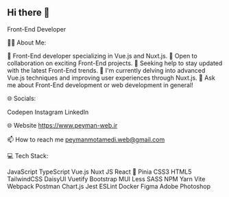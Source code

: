## Hi there 👋

<!--
**Arshia-Moghbel/Arshia-Moghbel** is a ✨ _special_ ✨ repository because its `README.md` (this file) appears on your GitHub profile.

Here are some ideas to get you started:

- 🔭 I’m currently working on ...
- 🌱 I’m currently learning ...
- 👯 I’m looking to collaborate on ...
- 🤔 I’m looking for help with ...
- 💬 Ask me about ...
- 📫 How to reach me: ...
- 😄 Pronouns: ...
- ⚡ Fun fact: ...
-->

Front-End Developer

🧒🏽 About Me:

🔭 Front-End developer specializing in Vue.js and Nuxt.js.
👯 Open to collaboration on exciting Front-End projects.
🤝 Seeking help to stay updated with the latest Front-End trends.
🌱 I'm currently delving into advanced Vue.js techniques and improving user experiences through Nuxt.js.
💬 Ask me about Front-End development or web development in general!

🌐 Socials:

Codepen Instagram LinkedIn

🌐 Website https://www.peyman-web.ir

📫 How to reach me peymanmotamedi.web@gmail.com

💻 Tech Stack:

JavaScript TypeScript Vue.js Nuxt JS React 🍍 Pinia CSS3 HTML5
TailwindCSS DaisyUI Vuetify Bootstrap MUI Less SASS NPM
Yarn Vite Webpack Postman Chart.js Jest ESLint Docker Figma Adobe Photoshop
